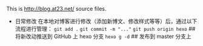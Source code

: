 This is http://blog.at23.net/ source files.

* 日常修改
	在本地对博客进行修改（添加新博文、修改样式等等）后，通过以下流程进行管理：
	`git add .`
	`git commit -m "..."`
	`git push origin hexo` ## 将新改动推送到 GitHub 上 hexo  分支
	`hexo g -d` ## 发布到 master 分支上

